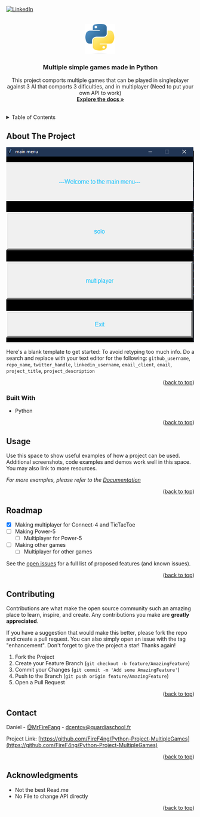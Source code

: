
<a name="readme-top"></a>


[![LinkedIn][linkedin-shield]][linkedin-url]



<!-- PROJECT LOGO -->
<br />
<div align="center">
  <a href="https://github.com/FireF4ng/Python-Project-MultipleGames">
    <img src="image/python.png" alt="Logo" width="80" height="80">
  </a>

<h3 align="center">Multiple simple games made in Python</h3>

  <p align="center">
   This project comports multiple games that can be played in singleplayer against 3 AI that comports 3 dificulties, and in multiplayer (Need to put your own API to work)
    <br />
    <a href="https://github.com/FireF4ng/Python-Project-MultipleGames"><strong>Explore the docs »</strong></a>
    <br />
    <br />
  </p>
</div>



<!-- TABLE OF CONTENTS -->
<details>
  <summary>Table of Contents</summary>
  <ol>
    <li>
      <a href="#about-the-project">About The Project</a>
      <ul>
        <li><a href="#built-with">Built With</a></li>
      </ul>
    </li>
    <li>
      <a href="#getting-started">Getting Started</a>
      <ul>
        <li><a href="#prerequisites">Prerequisites</a></li>
        <li><a href="#installation">Installation</a></li>
      </ul>
    </li>
    <li><a href="#usage">Usage</a></li>
    <li><a href="#roadmap">Roadmap</a></li>
    <li><a href="#contributing">Contributing</a></li>
    <li><a href="#license">License</a></li>
    <li><a href="#contact">Contact</a></li>
    <li><a href="#acknowledgments">Acknowledgments</a></li>
  </ol>
</details>



<!-- ABOUT THE PROJECT -->
## About The Project

[![Product Name Screen Shot][product-screenshot]](https://example.com)

Here's a blank template to get started: To avoid retyping too much info. Do a search and replace with your text editor for the following: `github_username`, `repo_name`, `twitter_handle`, `linkedin_username`, `email_client`, `email`, `project_title`, `project_description`

<p align="right">(<a href="#readme-top">back to top</a>)</p>



### Built With

* Python

<p align="right">(<a href="#readme-top">back to top</a>)</p>




<!-- USAGE EXAMPLES -->
## Usage

Use this space to show useful examples of how a project can be used. Additional screenshots, code examples and demos work well in this space. You may also link to more resources.

_For more examples, please refer to the [Documentation](https://example.com)_

<p align="right">(<a href="#readme-top">back to top</a>)</p>



<!-- ROADMAP -->
## Roadmap

- [x] Making multiplayer for Connect-4 and TicTacToe
- [ ] Making Power-5
    - [ ] Multiplayer for Power-5
- [ ] Making other games
    - [ ] Multiplayer for other games

See the [open issues](https://github.com/FireF4ng/Python-Project-MultipleGames/issues) for a full list of proposed features (and known issues).

<p align="right">(<a href="#readme-top">back to top</a>)</p>



<!-- CONTRIBUTING -->
## Contributing

Contributions are what make the open source community such an amazing place to learn, inspire, and create. Any contributions you make are **greatly appreciated**.

If you have a suggestion that would make this better, please fork the repo and create a pull request. You can also simply open an issue with the tag "enhancement".
Don't forget to give the project a star! Thanks again!

1. Fork the Project
2. Create your Feature Branch (`git checkout -b feature/AmazingFeature`)
3. Commit your Changes (`git commit -m 'Add some AmazingFeature'`)
4. Push to the Branch (`git push origin feature/AmazingFeature`)
5. Open a Pull Request

<p align="right">(<a href="#readme-top">back to top</a>)</p>



<!-- CONTACT -->
## Contact

Daniel - [@MrFireFang](https://twitter.com/MrFireFang) - dcentov@guardiaschool.fr

Project Link: [https://github.com/FireF4ng/Python-Project-MultipleGames](https://github.com/FireF4ng/Python-Project-MultipleGames)

<p align="right">(<a href="#readme-top">back to top</a>)</p>



<!-- ACKNOWLEDGMENTS -->
## Acknowledgments

* []() Not the best Read.me
* []() No File to change API directly

<p align="right">(<a href="#readme-top">back to top</a>)</p>



<!-- MARKDOWN LINKS & IMAGES -->
[linkedin-shield]: https://img.shields.io/badge/-LinkedIn-black.svg?style=for-the-badge&logo=linkedin&colorB=555
[linkedin-url]: https://linkedin.com/in/danielcentov
[product-screenshot]: image/Main_menu.png
